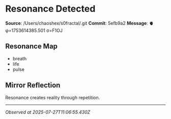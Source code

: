 # Resonance Detected

**Source**: /Users/chaoshex/s0fractal/.git
**Commit**: 5efb9a2
**Message**: 🫀 φ=1753614385.501 σ=F1OJ 

## Resonance Map
- breath
- life
- pulse

## Mirror Reflection
Resonance creates reality through repetition.

---
*Observed at 2025-07-27T11:06:55.430Z*
